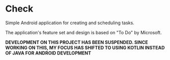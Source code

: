 # Check
Simple Android application for creating and scheduling tasks.

The application's feature set and design is based on "To Do" by Microsoft.

**DEVELOPMENT ON THIS PROJECT HAS BEEN SUSPENDED. SINCE WORKING ON THIS, MY FOCUS HAS SHIFTED TO USING KOTLIN INSTEAD OF JAVA FOR ANDROID DEVELOPMENT**

